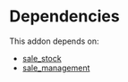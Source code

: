 # Dependencies

This addon depends on:

- [sale_stock](../../../../../oca-ocb-sale/odoo-bringout-oca-ocb-sale_stock)
- [sale_management](../../../../../oca-ocb-sale/odoo-bringout-oca-ocb-sale_management)

